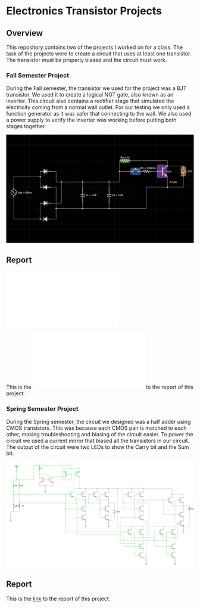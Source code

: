 # Electronics Transistor Projects

## Overview

This repository contains two of the projects I worked on for a class. The task of the projects were to create a circuit that uses at least one transistor. The transistor must be properly biased and the circuit must work.

### Fall Semester Project

During the Fall semester, the transistor we used for the project was a BJT transistor. We used it to create a logical NOT gate, also known as an inverter. This circuit also contains a rectifier stage that simulated the electricity coming from a normal wall outlet. For our testing we only used a function generator as it was safer that connecting to the wall. We also used a power supply to verify the inverter was working before putting both stages together.

![schematic](fall/schematic.png)

## Report

![link](fall/FinalProject_ENGIN365.pdf)

This is the ![link](fall/FinalProject_ENGIN365.pdf) to the report of this project.

### Spring Semester Project

During the Spring semester, the circuit we designed was a half adder using CMOS transistors. This was because each CMOS pair is matched to each other, making troubleshooting and biasing of the circuit easier. To power the circuit we used a current mirror that biased all the transistors in our circuit. The output of the circuit were two LEDs to show the Carry bit and the Sum bit.

![schematic](spring/366_project.png)

## Report

This is the [link](spring/FinalProject_366_Chang_Ibreljic.pdf) to the report of this project.